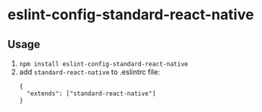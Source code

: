 # eslint-config-standard-react-native

## Usage

1. `npm install eslint-config-standard-react-native`
2. add `standard-react-native` to .eslintrc file:
    ```
    {
      "extends": ["standard-react-native"]
    }
    ```